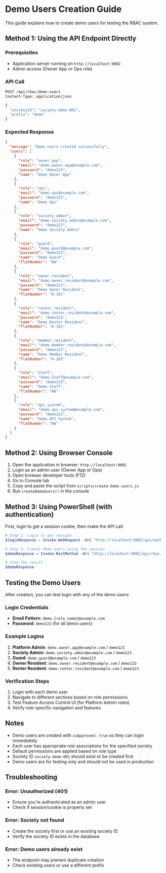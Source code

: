 # Demo Users Creation Guide

This guide explains how to create demo users for testing the RBAC system.

## Method 1: Using the API Endpoint Directly

### Prerequisites
- Application server running on `http://localhost:9002`
- Admin access (Owner App or Ops role)

### API Call
```bash
POST /api/rbac/demo-users
Content-Type: application/json

{
  "societyId": "society-demo-001",
  "prefix": "demo"
}
```

### Expected Response
```json
{
  "message": "Demo users created successfully",
  "users": [
    {
      "role": "owner_app",
      "email": "demo.owner.app@example.com", 
      "password": "demo123",
      "name": "Demo Owner App"
    },
    {
      "role": "ops",
      "email": "demo.ops@example.com",
      "password": "demo123", 
      "name": "Demo Ops"
    },
    {
      "role": "society_admin",
      "email": "demo.society.admin@example.com",
      "password": "demo123",
      "name": "Demo Society Admin"
    },
    {
      "role": "guard", 
      "email": "demo.guard@example.com",
      "password": "demo123",
      "name": "Demo Guard",
      "flatNumber": "NA"
    },
    {
      "role": "owner_resident",
      "email": "demo.owner.resident@example.com",
      "password": "demo123", 
      "name": "Demo Owner Resident",
      "flatNumber": "A-101"
    },
    {
      "role": "renter_resident",
      "email": "demo.renter.resident@example.com", 
      "password": "demo123",
      "name": "Demo Renter Resident",
      "flatNumber": "A-102"
    },
    {
      "role": "member_resident",
      "email": "demo.member.resident@example.com",
      "password": "demo123",
      "name": "Demo Member Resident", 
      "flatNumber": "A-103"
    },
    {
      "role": "staff",
      "email": "demo.staff@example.com",
      "password": "demo123",
      "name": "Demo Staff",
      "flatNumber": "NA"
    },
    {
      "role": "api_system", 
      "email": "demo.api.system@example.com",
      "password": "demo123",
      "name": "Demo API System",
      "flatNumber": "NA"
    }
  ]
}
```

## Method 2: Using Browser Console

1. Open the application in browser: `http://localhost:9002`
2. Login as an admin user (Owner App or Ops)
3. Open browser developer tools (F12)
4. Go to Console tab
5. Copy and paste the script from `scripts/create-demo-users.js`
6. Run `createDemoUsers()` in the console

## Method 3: Using PowerShell (with authentication)

First, login to get a session cookie, then make the API call:

```powershell
# Step 1: Login to get session
$loginResponse = Invoke-WebRequest -Uri "http://localhost:9002/api/auth/login" -Method POST -Headers @{"Content-Type"="application/json"} -Body '{"email":"admin@resigate.com","password":"adminpassword"}' -SessionVariable session

# Step 2: Create demo users using the session
$demoResponse = Invoke-RestMethod -Uri "http://localhost:9002/api/rbac/demo-users" -Method POST -Headers @{"Content-Type"="application/json"} -Body '{"societyId":"society-demo-001","prefix":"demo"}' -WebSession $session

# View the result
$demoResponse
```

## Testing the Demo Users

After creation, you can test login with any of the demo users:

### Login Credentials
- **Email Pattern**: `demo.{role_name}@example.com`
- **Password**: `demo123` (for all demo users)

### Example Logins
1. **Platform Admin**: `demo.owner.app@example.com` / `demo123`
2. **Society Admin**: `demo.society.admin@example.com` / `demo123`
3. **Guard**: `demo.guard@example.com` / `demo123`
4. **Owner Resident**: `demo.owner.resident@example.com` / `demo123`
5. **Renter Resident**: `demo.renter.resident@example.com` / `demo123`

### Verification Steps
1. Login with each demo user
2. Navigate to different sections based on role permissions
3. Test Feature Access Control UI (for Platform Admin roles)
4. Verify role-specific navigation and features

## Notes

- Demo users are created with `isApproved: true` so they can login immediately
- Each user has appropriate role associations for the specified society
- Default permissions are applied based on role type
- Society ID `society-demo-001` should exist or be created first
- Demo users are for testing only and should not be used in production

## Troubleshooting

### Error: Unauthorized (401)
- Ensure you're authenticated as an admin user
- Check if session/cookie is properly set

### Error: Society not found
- Create the society first or use an existing society ID
- Verify the society ID exists in the database

### Error: Demo users already exist
- The endpoint may prevent duplicate creation
- Check existing users or use a different prefix
